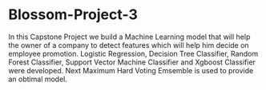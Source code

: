 # Blossom-Project-3
In this Capstone Project we build a Machine Learning model that will help the owner of a company to detect features which will help him 
decide on employee promotion. Logistic Regression, Decision Tree Classifier, Random Forest Classifier, Support Vector Machine Classifier and 
Xgboost Classifier were developed. Next Maximum Hard Voting Emsemble is used to provide an obtimal model.
